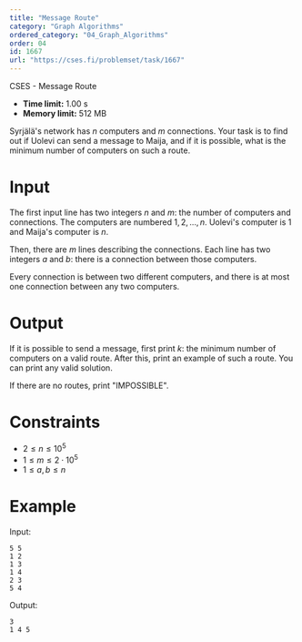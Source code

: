 ```yaml
---
title: "Message Route"
category: "Graph Algorithms"
ordered_category: "04_Graph_Algorithms"
order: 04
id: 1667
url: "https://cses.fi/problemset/task/1667"
---
```


CSES - Message Route

  * **Time limit:** 1.00 s
  * **Memory limit:** 512 MB

Syrjälä's network has $n$ computers and $m$ connections. Your task is to find
out if Uolevi can send a message to Maija, and if it is possible, what is the
minimum number of computers on such a route.

# Input

The first input line has two integers $n$ and $m$: the number of computers and
connections. The computers are numbered $1,2,\dots,n$. Uolevi's computer is
$1$ and Maija's computer is $n$.

Then, there are $m$ lines describing the connections. Each line has two
integers $a$ and $b$: there is a connection between those computers.

Every connection is between two different computers, and there is at most one
connection between any two computers.

# Output

If it is possible to send a message, first print $k$: the minimum number of
computers on a valid route. After this, print an example of such a route. You
can print any valid solution.

If there are no routes, print "IMPOSSIBLE".

# Constraints

  * $2 \le n \le 10^5$
  * $1 \le m \le 2 \cdot 10^5$
  * $1 \le a,b \le n$

# Example

Input:

    
    
    5 5
    1 2
    1 3
    1 4
    2 3
    5 4
    

Output:

    
    
    3
    1 4 5
    

